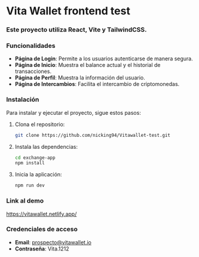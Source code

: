 # Vita Wallet frontend test

### Este proyecto utiliza **React**, **Vite** y **TailwindCSS**.

### Funcionalidades

- **Página de Login**: Permite a los usuarios autenticarse de manera segura.
- **Página de Inicio**: Muestra el balance actual y el historial de transacciones.
- **Página de Perfil**: Muestra la información del usuario.
- **Página de Intercambios**: Facilita el intercambio de criptomonedas.

### Instalación

Para instalar y ejecutar el proyecto, sigue estos pasos:

1. Clona el repositorio:
   ```bash
   git clone https://github.com/nicking94/Vitawallet-test.git
   ```
2. Instala las dependencias:
   ```bash
   cd exchange-app
   npm install
   ```
3. Inicia la aplicación:
   ```bash
   npm run dev
   ```

### Link al demo

https://vitawallet.netlify.app/

### Credenciales de acceso

- **Email**: prospecto@vitawallet.io
- **Contraseña**: Vita.1212

